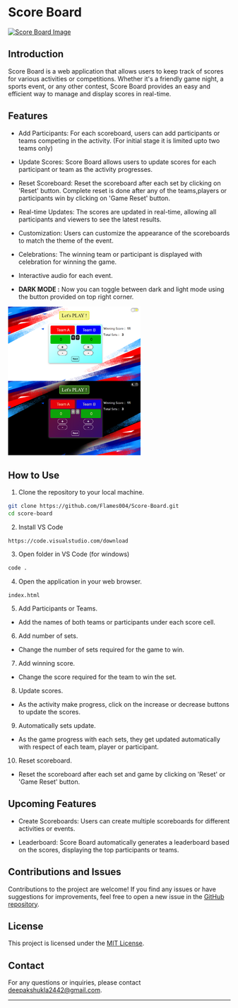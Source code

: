 # Score Board

[![Score Board Image](https://www.pngitem.com/pimgs/m/662-6627148_scoreboard-vector-digital-sign-hd-png-download.png)](https://score-board-lets-play.netlify.app/)

## Introduction

Score Board is a web application that allows users to keep track of scores for various activities or competitions. Whether it's a friendly game night, a sports event, or any other contest, Score Board provides an easy and efficient way to manage and display scores in real-time.

## Features

- Add Participants: For each scoreboard, users can add participants or teams competing in the activity. (For initial stage it is limited upto two teams only)

- Update Scores: Score Board allows users to update scores for each participant or team as the activity progresses.

- Reset Scoreboard: Reset the scoreboard after each set by clicking on 'Reset' button. Complete reset is done after any of the teams,players or participants win by clicking on 'Game Reset' button.

- Real-time Updates: The scores are updated in real-time, allowing all participants and viewers to see the latest results.

- Customization: Users can customize the appearance of the scoreboards to match the theme of the event.

- Celebrations: The winning team or participant is displayed with celebration for winning the game.

- Interactive audio for each event.

- **DARK MODE :** Now you can toggle between dark and light mode using the button provided on top right corner.

<img align="left" alt="Light Mode" width="300" src="assets/light.png"><img alt="Dark Mode" width="300" src="assets/dark.png">

## How to Use

1. Clone the repository to your local machine.

```bash
git clone https://github.com/Flames004/Score-Board.git
cd score-board
```

2. Install VS Code
```text
https://code.visualstudio.com/download
```

3. Open folder in VS Code (for windows)

```bash
code .
```

4. Open the application in your web browser.

```text
index.html
```

5. Add Participants or Teams.

- Add the names of both teams or participants under each score cell.

6. Add number of sets.

- Change the number of sets required for the game to win.

7. Add winning score.

- Change the score required for the team to win the set.

8. Update scores.

- As the activity make progress, click on the increase or decrease buttons to update the scores.

9. Automatically sets update.

- As the game progress with each sets, they get updated automatically with respect of each team, player or participant.

10. Reset scoreboard.

- Reset the scoreboard after each set and game by clicking on 'Reset' or 'Game Reset' button.

## Upcoming Features

- Create Scoreboards: Users can create multiple scoreboards for different activities or events.

- Leaderboard: Score Board automatically generates a leaderboard based on the scores, displaying the top participants or teams.

## Contributions and Issues

Contributions to the project are welcome! If you find any issues or have suggestions for improvements, feel free to open a new issue in the [GitHub repository](https://github.com/Flames004/Score-Board/issues).

## License

This project is licensed under the [MIT License](LICENSE).

## Contact

For any questions or inquiries, please contact [deepakshukla2442@gmail.com](mailto:deepakshukla2442@gmail.com).

---